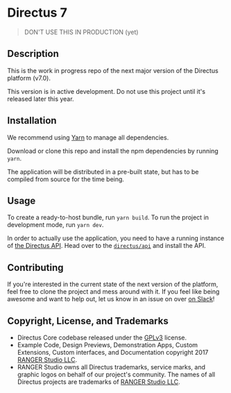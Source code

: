# Directus 7

> DON'T USE THIS IN PRODUCTION (yet)

## Description

This is the work in progress repo of the next major version of the Directus platform (v7.0).

This version is in active development. Do not use this project until it's released later this year.

## Installation

We recommend using [Yarn](https://yarnpkg.com/en/) to manage all dependencies.

Download or clone this repo and install the npm dependencies by running `yarn`.

The application will be distributed in a pre-built state, but has to be compiled from source for the time being.

## Usage

To create a ready-to-host bundle, run `yarn build`. To run the project in development mode, run `yarn dev`.

In order to actually use the application, you need to have a running instance of [the Directus API](https://github.com/directus/api). Head over to the [`directus/api`](https://github.com/directus/api) and install the API.

## Contributing

If you're interested in the current state of the next version of the platform, feel free to clone the project and mess around with it. If you feel like being awesome and want to help out, let us know in an issue on over [on Slack](https://slack.getdirectus.com)!

## Copyright, License, and Trademarks

* Directus Core codebase released under the [GPLv3](http://www.gnu.org/copyleft/gpl.html) license.
* Example Code, Design Previews, Demonstration Apps, Custom Extensions, Custom interfaces, and Documentation copyright 2017 [RANGER Studio LLC](http://rngr.org/).
* RANGER Studio owns all Directus trademarks, service marks, and graphic logos on behalf of our project's community. The names of all Directus projects are trademarks of [RANGER Studio LLC](http://rngr.org/).
